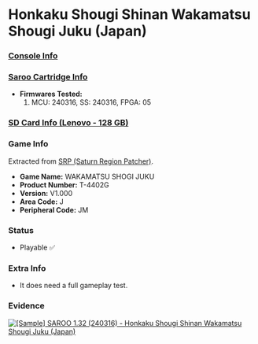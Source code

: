 # Honkaku Shougi Shinan Wakamatsu Shougi Juku (Japan)

### [Console Info](../../../../Info/Consoles/VA13/README.md)

### [Saroo Cartridge Info](../../../../Info/Cartridges/RetroGameParadiseStore/1.32F/README.md)

- <b>Firmwares Tested:</b>
  1. MCU: 240316, SS: 240316, FPGA: 05

### [SD Card Info (Lenovo - 128 GB)](../../../../Info/SdCards/Lenovo/128GB/fat32/README.md)

### Game Info

Extracted from [SRP (Saturn Region Patcher)](https://segaxtreme.net/resources/saturn-region-patcher.81/download).

- <b>Game Name:</b> WAKAMATSU SHOGI JUKU
- <b>Product Number:</b> T-4402G
- <b>Version:</b> V1.000
- <b>Area Code:</b> J
- <b>Peripheral Code:</b> JM

### Status

- Playable :white_check_mark:

### Extra Info

- It does need a full gameplay test.

### Evidence

[![[Sample] SAROO 1.32 (240316) - Honkaku Shougi Shinan Wakamatsu Shougi Juku (Japan)](https://img.youtube.com/vi/Ykm6WVgYoXU/0.jpg)](https://www.youtube.com/watch?v=Ykm6WVgYoXU)
